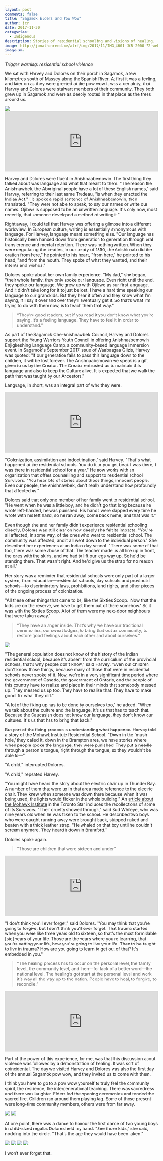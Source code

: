 ```yaml
---
layout: post
comments: false
title: "Sagamok Elders and Pow Wow"
author: jcr
date: 2017-11-30
categories:
  - Indigenous
description: Stories of residential schooling and visions of healing.
image: http://jonathonreed.me/atrf/img/2017/11/IMG_4601-JCR-2000-72-web.jpg
image-sm:
---
```


<i>Trigger warning: residential school violence</i>

We sat with Harvey and Dolores on their porch in Sagamok, a few kilometres south of Massey along the Spanish River. At first it was a feeling, and later on as they were greeted at the pow wow it was a certainty, that Harvey and Dolores were stalwart members of their community. They both grew up in Sagamok and were as deeply rooted in that place as the trees around us.

<img src="http://jonathonreed.me/atrf/img/2017/11/IMG_4535-JCR-2000-72-web.jpg">

<iframe width="100%" height="200" scrolling="no" frameborder="no" src="https://w.soundcloud.com/player/?url=https%3A//api.soundcloud.com/tracks/356829761&amp;color=%23ff5500&amp;auto_play=false&amp;hide_related=false&amp;show_comments=true&amp;show_user=true&amp;show_reposts=false&amp;show_teaser=true&amp;visual=true"></iframe>

Harvey and Dolores were fluent in Anishnaabemowin. The first thing they talked about was language and what that meant to them. "The reason the Anishnawbek, the Aboriginal people have a lot of these English names," said Harvey, referring to their last name Trudeau, "is when they enacted the Indian Act." He spoke a rapid sentence of Anishnaabemowin, then translated. "They were not able to speak, to say our names or write our names. Ojibwe is supposed to be an unwritten language. It's only now, most recently, that someone developed a method of writing it."

Right away, I could tell that Harvey was offering a glimpse into a different worldview. In European culture, writing is essentially synonymous with language. For Harvey, language meant something else. "Our language has historically been handed down from generation to generation through oral transference and mental retention. There was nothing written. When they were negotiating the treaties, in our treaty of 1850, the Anishinaab did the oration from here," he pointed to his heart, "from here," he pointed to his head, "and from the mouth. They spoke of what they wanted, and their intents and wishes."

Dolores spoke about her own family experience. "My dad," she began, "their whole family, they only spoke our language. Even right until the end, they spoke our language. We grew up with Ojibwe as our first language. And it didn't take long for it to just be lost. I have a hard time speaking our language to our grandkids. But they hear it often and they know what I'm saying, if I say it over and over they'll eventually get it. So that's what I'm trying to do with them now, is to teach them that way."

<blockquote>&ldquo;They&rsquo;re good readers, but if you read it you don&rsquo;t know what you&rsquo;re saying. It&rsquo;s a feeling language. They have to feel it in order to understand.&rdquo;</blockquote>

As part of the Sagamok Che-Anishnawbek Council, Harvey and Dolores support the Young Warriors Youth Council in offering Anishnaabemowin Enjigbeshing Language Camp, a community-based language immersion event. In Sagamok's September 2017 issue of Waabaagaa Giizis, Harvey was quoted: "If our generation fails to pass this language down to the children, it will be lost forever. The Anishnaabemowin we speak is a gift given to us by the Creator. The Creator entrusted us to maintain this language and also to keep the Culture alive. It is expected that we walk the path that was taught by our Ancestors."

Language, in short, was an integral part of who they were.

<iframe width="100%" height="200" scrolling="no" frameborder="no" src="https://w.soundcloud.com/player/?url=https%3A//api.soundcloud.com/tracks/356829737&amp;color=%23ff5500&amp;auto_play=false&amp;hide_related=false&amp;show_comments=true&amp;show_user=true&amp;show_reposts=false&amp;show_teaser=true&amp;visual=true"></iframe>

"Colonization, assimilation and indoctrination," said Harvey. "That's what happened at the residential schools. You do it or you get beat. I was there, I was there in residential school for a year." He now works with an organization that offers counselling and support to residential school Survivors. "You hear lots of stories about those things, innocent people. Even our people, the Anishnawbek, don't really understand how profoundly that affected us."

Dolores said that only one member of her family went to residential school. "He went when he was a little boy, and he didn't go that long because he wrote left-handed, he was punished. His hands were slapped every time he wrote with his left hand, so he ran away, come back home, and that was it."

Even though she and her family didn't experience residential schooling directly, Dolores was still clear on how deeply she felt its impacts. "You're all affected, in some way, of the ones who went to residential school. The community was affected, and it all went down to the individual person." She described her experiences at an Indian day school. "There was some of that too, there was some abuse of that. The teacher made us all line up in front, the ones with the skirts, and we had to lift our legs way up. So he'd be standing there. That wasn't right. And he'd give us the strap for no reason at all."

Her story was a reminder that residential schools were only part of a larger system, from education—residential schools, day schools and provincial schools—to discriminatory laws, prohibitions, land rights, and other pieces of the ongoing process of colonization.

"All these other things that came to be, like the Sixties Scoop. 'Now that the kids are on the reserve, we have to get them out of there somehow.' So it was with the Sixties Scoop. A lot of them were my next-door neighbours that were taken away."

<blockquote>&ldquo;They have an anger inside. That&rsquo;s why we have our traditional ceremonies, our sweat lodges, to bring that out as community, to restore good feelings about each other and about ourselves.&rdquo;</blockquote>

<img src="http://jonathonreed.me/atrf/img/2017/11/IMG_4540-JCR-2000-72-web.jpg">

"The general population does not know of the history of the Indian residential school, because it's absent from the curriculum of the provincial schools, that's why people don't know," said Harvey. "Even our children don't know those things, because many of those that were in residential schools never spoke of it. Now, we're in a very significant time period where the government of Canada, the government of Ontario, and the people of this country have to realize and place in their minds that somebody messed up. They messed us up too. They have to realize that. They have to make good, fix what they did."

"A lot of the fixing up has to be done by ourselves too," he added. "When we talk about the culture and the language, it's us that has to teach that. Because the Caucasian does not know our language, they don't know our cultures. It's us that has to bring that back."

But part of the fixing process is understanding what happened. Harvey told a story of the Mohawk Institute Residential School. "Down in the 'mush hole,' they called it, down in the Brampton area, we have stories where when people spoke the language, they were punished. They put a needle through a person's tongue, right through the tongue, so they wouldn't be able to—"

"A child," interrupted Dolores.

"A child," repeated Harvey.

"You might have heard the story about the electric chair up in Thunder Bay. A number of them that were up in that area made reference to the electric chair. They knew when someone was down there because when it was being used, the lights would flicker in the whole building." An <a href="https://www.thestar.com/yourtoronto/education/2016/07/02/mohawk-institute-residential-to-become-educational-centre.html">article about the Mohawk Institute</a> in the Toronto Star includes the recollections of some of its Survivors. "Their cruelty showed through," said Bud Whiteye, who was nine years old when he was taken to the school. He described two boys who were caught running away were brought back, stripped naked and beaten with a thick leather strap. "He whaled on that boy until he couldn't scream anymore. They heard it down in Brantford."

Dolores spoke again.

<blockquote>&ldquo;Those are children that were sixteen and under.&rdquo;</blockquote>

<iframe width="100%" height="200" scrolling="no" frameborder="no" src="https://w.soundcloud.com/player/?url=https%3A//api.soundcloud.com/tracks/356829695&amp;color=%23ff5500&amp;auto_play=false&amp;hide_related=false&amp;show_comments=true&amp;show_user=true&amp;show_reposts=false&amp;show_teaser=true&amp;visual=true"></iframe>

"I don't think you'll ever forget," said Dolores. "You may think that you're going to forgive, but I don't think you'll ever forget. That trauma started when you were like three years old to sixteen, so that's the most formidable [sic] years of your life. Those are the years where you're learning, that you're setting your life, how you're going to live your life. Then to be taught to live in trauma? How are you going to learn to get out of that? It's embedded in you."

<blockquote>&ldquo;The healing process has to occur on the personal level, the family level, the community level, and then&mdash;for lack of a better word&mdash;the national level. The healing&rsquo;s got start at the personal level and work it&rsquo;s way all the way up to the nation. People have to heal, to forgive, to reconcile.&rdquo;</blockquote>

<iframe width="100%" height="200" scrolling="no" frameborder="no" src="https://w.soundcloud.com/player/?url=https%3A//api.soundcloud.com/tracks/356829623&amp;color=%23ff5500&amp;auto_play=false&amp;hide_related=false&amp;show_comments=true&amp;show_user=true&amp;show_reposts=false&amp;show_teaser=true&amp;visual=true"></iframe>

Part of the power of this experience, for me, was that this discussion about violence was followed by a demonstration of healing. It was sort of coincidental. The day we visited Harvey and Dolores was also the first day of the annual Sagamok pow wow, and they invited us to come with them.

I think you have to go to a pow wow yourself to truly feel the community spirit, the resilience, the intergenerational teaching. There was sacredness and there was laughter. Elders led the opening ceremonies and tended the sacred fire. Children ran around them playing tag. Some of those present were long-time community members, others were from far away.

<img src="http://jonathonreed.me/atrf/img/2017/11/IMG_4716-JCR-2000-72-web.jpg">

<img src="http://jonathonreed.me/atrf/img/2017/11/IMG_4544-JCR-2000-72-web.jpg">

At one point, there was a dance to honour the first dance of two young boys in child-sized regalia. Dolores held my hand. "See those kids," she said, nodding into the circle. "That's the age they would have been taken."

<img src="http://jonathonreed.me/atrf/img/2017/11/IMG_4546-JCR-2000-72-web.jpg">

<img src="http://jonathonreed.me/atrf/img/2017/11/IMG_4723-JCR-2000-72-web.jpg">

<img src="http://jonathonreed.me/atrf/img/2017/11/IMG_4624-JCR-2000-72-web.jpg">

<img src="http://jonathonreed.me/atrf/img/2017/11/IMG_4601-JCR-2000-72-web.jpg">

I won't ever forget that.
